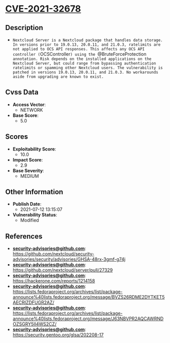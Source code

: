 
# [CVE-2021-32678](https://github.com/nextcloud/security-advisories/security/advisories/GHSA-48rx-3gmf-g74j)

## Description

- `Nextcloud Server is a Nextcloud package that handles data storage. In versions prior to 19.0.13, 20.0.11, and 21.0.3, ratelimits are not applied to OCS API responses. This affects any OCS API controller (`OCSController`) using the `@BruteForceProtection` annotation. Risk depends on the installed applications on the Nextcloud Server, but could range from bypassing authentication ratelimits or spamming other Nextcloud users. The vulnerability is patched in versions 19.0.13, 20.0.11, and 21.0.3. No workarounds aside from upgrading are known to exist.`

## Cvss Data

- **Access Vector**:
  - NETWORK
- **Base Score**:
  - 5.0

## Scores

- **Exploitability Score**:
  - 10.0
- **Impact Score**:
  - 2.9
- **Base Severity**:
  - MEDIUM

## Other Information

- **Publish Date**:
  - 2021-07-12 13:15:07
- **Vulnerability Status**:
  - Modified

## References

- **security-advisories@github.com**: https://github.com/nextcloud/security-advisories/security/advisories/GHSA-48rx-3gmf-g74j
- **security-advisories@github.com**: https://github.com/nextcloud/server/pull/27329
- **security-advisories@github.com**: https://hackerone.com/reports/1214158
- **security-advisories@github.com**: https://lists.fedoraproject.org/archives/list/package-announce%40lists.fedoraproject.org/message/BVZS26RDME2DYTKET5AECRIZDFUGR2AZ/
- **security-advisories@github.com**: https://lists.fedoraproject.org/archives/list/package-announce%40lists.fedoraproject.org/message/J63NBVPR2AQCAWRNDOZSGRY5II4WS2CZ/
- **security-advisories@github.com**: https://security.gentoo.org/glsa/202208-17
